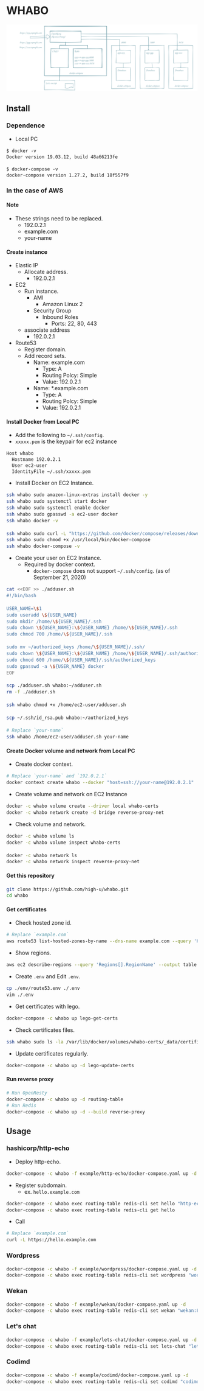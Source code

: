 # WHABO

![Structure](./images/structure.svg)

## Install

### Dependence

- Local PC

```terminal
$ docker -v
Docker version 19.03.12, build 48a66213fe

$ docker-compose -v
docker-compose version 1.27.2, build 18f557f9
```

### In the case of AWS

#### Note

- These strings need to be replaced.
  - 192.0.2.1
  - example.com
  - your-name

#### Create instance

- Elastic IP
  - Allocate address.
    - 192.0.2.1
- EC2
  - Run instance.
    - AMI
      - Amazon Linux 2
    - Security Group
      - Inbound Roles
        - Ports: 22, 80, 443
  - associate address
    - 192.0.2.1
- Route53
  - Register domain.
  - Add record sets.
    - Name: example.com
      - Type: A
      - Routing Polcy: Simple
      - Value: 192.0.2.1
    - Name: *.example.com
      - Type: A
      - Routing Polcy: Simple
      - Value: 192.0.2.1

#### Install Docker from Local PC

- Add the following to `~/.ssh/config`.
- `xxxxx.pem` is the keypair for ec2 instance

```text
Host whabo
  Hostname 192.0.2.1
  User ec2-user
  IdentityFile ~/.ssh/xxxxx.pem
```

- Install Docker on EC2 Instance.

```bash
ssh whabo sudo amazon-linux-extras install docker -y
ssh whabo sudo systemctl start docker
ssh whabo sudo systemctl enable docker
ssh whabo sudo gpasswd -a ec2-user docker
ssh whabo docker -v

ssh whabo sudo curl -L "https://github.com/docker/compose/releases/download/1.27.3/docker-compose-Linux-x86_64" -o /usr/local/bin/docker-compose
ssh whabo sudo chmod +x /usr/local/bin/docker-compose
ssh whabo docker-compose -v
```

- Create your user on EC2 Instance.
  - Required by docker context.
    - `docker-compose` does not support `~/.ssh/config`. (as of September 21, 2020)

```bash
cat <<EOF >> ./adduser.sh
#!/bin/bash

USER_NAME=\$1
sudo useradd \${USER_NAME}
sudo mkdir /home/\${USER_NAME}/.ssh
sudo chown \${USER_NAME}:\${USER_NAME} /home/\${USER_NAME}/.ssh
sudo chmod 700 /home/\${USER_NAME}/.ssh

sudo mv ~/authorized_keys /home/\${USER_NAME}/.ssh/
sudo chown \${USER_NAME}:\${USER_NAME} /home/\${USER_NAME}/.ssh/authorized_keys
sudo chmod 600 /home/\${USER_NAME}/.ssh/authorized_keys
sudo gpasswd -a \${USER_NAME} docker
EOF

scp ./adduser.sh whabo:~/adduser.sh
rm -f ./adduser.sh

ssh whabo chmod +x /home/ec2-user/adduser.sh

scp ~/.ssh/id_rsa.pub whabo:~/authorized_keys

# Replace `your-name`
ssh whabo /home/ec2-user/adduser.sh your-name
```

#### Create Docker volume and network from Local PC

- Create docker context.

```bash
# Replace `your-name` and `192.0.2.1`
docker context create whabo --docker "host=ssh://your-name@192.0.2.1"
```

- Create volume and network on EC2 Instance

```bash
docker -c whabo volume create --driver local whabo-certs
docker -c whabo network create -d bridge reverse-proxy-net
```

- Check volume and network.

```bash
docker -c whabo volume ls
docker -c whabo volume inspect whabo-certs

docker -c whabo network ls
docker -c whabo network inspect reverse-proxy-net
```

#### Get this repository

```bash
git clone https://github.com/high-u/whabo.git
cd whabo
```

#### Get certificates

- Check hosted zone id.

```bash
# Replace `example.com`
aws route53 list-hosted-zones-by-name --dns-name example.com --query 'HostedZones[0].Id' | grep -o 'Z[^"]*'
```

- Show regions.

```bash
aws ec2 describe-regions --query 'Regions[].RegionName' --output table
```

- Create `.env` and Edit `.env`.

```bash
cp ./env/route53.env ./.env
vim ./.env
```

- Get certificates with lego.

```bash
docker-compose -c whabo up lego-get-certs
```

- Check certificates files.

```bash
ssh whabo sudo ls -la /var/lib/docker/volumes/whabo-certs/_data/certificates
```

- Update certificates regularly.

```bash
docker-compose -c whabo up -d lego-update-certs
```

#### Run reverse proxy

```bash
# Run OpenResty
docker-compose -c whabo up -d routing-table
# Run Redis
docker-compose -c whabo up -d --build reverse-proxy
```

## Usage

### hashicorp/http-echo

- Deploy http-echo.

```bash
docker-compose -c whabo -f example/http-echo/docker-compose.yaml up -d
```

- Register subdomain.
  - ex. `hello.example.com`

```bash
docker-compose -c whabo exec routing-table redis-cli set hello "http-echo:5678"
docker-compose -c whabo exec routing-table redis-cli get hello
```

- Call

```bash
# Replace `example.com`
curl -L https://hello.example.com
```

### Wordpress

```bash
docker-compose -c whabo -f example/wordpress/docker-compose.yaml up -d
docker-compose -c whabo exec routing-table redis-cli set wordpress "wordpress:80"
```

### Wekan

```bash
docker-compose -c whabo -f example/wekan/docker-compose.yaml up -d
docker-compose -c whabo exec routing-table redis-cli set wekan "wekan:8080"
```

### Let's chat

```bash
docker-compose -c whabo -f example/lets-chat/docker-compose.yaml up -d
docker-compose -c whabo exec routing-table redis-cli set lets-chat "lets-chat:8080"
```

### Codimd

```bash
docker-compose -c whabo -f example/codimd/docker-compose.yaml up -d
docker-compose -c whabo exec routing-table redis-cli set codimd "codimd:3000"
```
